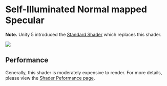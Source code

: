 Self-Illuminated Normal mapped Specular
=======================================

**Note.** Unity 5 introduced the [Standard Shader](shader-StandardShader) which replaces this shader.

![](../uploads/Shaders/Shader-IllumBumpSpec.png) 

<!-- include shader-SelfIllumFamilyImport -->

<!-- include shader-BumpSubsetImport -->

<!-- include shader-SpecularSubsetImport -->

Performance
-----------


Generally, this shader is moderately expensive to render. For more details, please view the [Shader Peformance page](shader-Performance).
